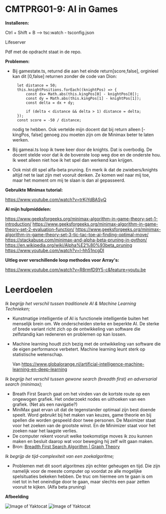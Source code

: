 # CMTPRG01-9: AI in Games

**Installeren:**

Ctrl + Shift + B --> tsc:watch - tsconfig.json

Lifeserver

Pdf met de opdracht staat in de repo. 


**Problemen:**
- Bij gamestate.ts, returnd die aan het einde return[score,false], orginieel kan dit [0,false] returnen zonder
de code van Dion:

        let distance = 50;
        this.knightPositions.forEach((knightPos) => {
            const dx= Math.abs(this.kingPos[0] - knightPos[0]);
            const dy = Math.abs(this.kingPos[1] - knightPos[1]);
            const delta = dx + dy;

            if (delta < distance && delta > 1) distance = delta;
        });
        const score = -50 / distance;   
   nodig te hebben. Ook vertelde mijn docent dat bij return alleen [-kingPos, false] genoeg zou moeten zijn om
de Minimax beter te laten werken. 

- Bij gameai.ts loop ik twee keer door de knights. Dat is overbodig. De docent stelde voor dat ik de bovenste loop
weg doe en de onderste hou. Ik weet alleen niet hoe ik het spel dan werkend kan krijgen. 

- Ook mist dit spel alfa-beta pruning. En merk ik dat de zwiebers/knights altijd net te laat zijn met vooruit denken.
Ze komen wel naar mij toe, maar het moment om mij te slaan is dan al gepasseerd. 


**Gebruikte Minimax tutorial:**

https://www.youtube.com/watch?v=trKjYdBASyQ


**Al mijn hulpmiddelen:**

https://www.geeksforgeeks.org/minimax-algorithm-in-game-theory-set-1-introduction/
https://www.geeksforgeeks.org/minimax-algorithm-in-game-theory-set-2-evaluation-function/
https://www.geeksforgeeks.org/minimax-algorithm-in-game-theory-set-3-tic-tac-toe-ai-finding-optimal-move/
https://stackabuse.com/minimax-and-alpha-beta-pruning-in-python/
https://en.wikipedia.org/wiki/Alpha%E2%80%93beta_pruning
https://www.youtube.com/watch?v=l-hh51ncgDI


**Uitleg over verschillende loop methodes voor Array's:**

https://www.youtube.com/watch?v=R8rmfD9Y5-c&feature=youtu.be


# Leerdoelen

*Ik begrijp het verschil tussen traditionele AI & Machine Learning Technieken;*
- Kunstmatige intelligentie of AI is functionele intelligentie buiten het menselijk brein om. We onderscheiden sterke en beperkte AI. De sterke of brede variant richt zich op de ontwikkeling van software die zelfstandig kan redeneren en problemen op kan lossen.
- Machine learning houdt zich bezig met de ontwikkeling van software die de eigen performance verbetert. Machine learning leunt sterk op statistische wetenschap.
	
	Van <https://www.globalorange.nl/artificial-intelligence-machine-learning-en-deep-learning> 
	
	

*Ik begrijp het verschil tussen gewone search (breadth first) en adversarial search (minimax);*
- Breath First Search gaat om het vinden van de kortste route op een ongewogen grafiek. Het onderzoekt nodes en uithoeken van een grafiek. (Net als een navigatie?)
- MiniMax gaat ervan uit dat de tegenstander optimaal zijn best doende speelt. Word gebruikt bij het maken van keuzes, game theorie en bij spellen die worden gespeeld door twee personen. De Maximizer staat voor het zoeken van de grootste winst. En de Minimizer staat voor het zoeken naar het laagste verlies. 
- De computer rekent vooruit welke toekomstige moves ik zou kunnen maken en besluit daarop wat voor beweging hij zelf wilt gaan maken. 
- Bron: [Breadth First Search Algorithm | Graph Theory](https://www.youtube.com/watch?v=oDqjPvD54Ss)


*Ik begrijp de tijd-complexiteit van een zoekalgoritme;*
- Problemen met dit soort algoritmes zijn echter geheugen en tijd. Die zijn namelijk voor de meeste computer op voordat ze alle mogelijke spelsituaties bekeken hebben. De truc om hiermee om te gaan is om niet tot in het oneindige door te gaan, maar slechts een paar zetten vooruit te kijken. (Alfa beta pruning)

**Afbeelding**

![Image of Yaktocat](https://github.com/AlaraEdda/CheckMate/blob/master/docs/images/AIFoto.jpeg)
![Image of Yaktocat](https://github.com/AlaraEdda/CheckMate/blob/master/docs/images/AIUitleg.jpeg)

